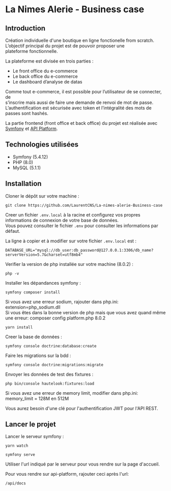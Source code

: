 # La Nimes Alerie - Business case

## Introduction

Création individuelle d'une boutique en ligne fonctionelle from scratch.  
L’objectif principal du projet est de pouvoir proposer une  
plateforme fonctionnelle.  

La plateforme est divisée en trois parties :  
* Le front office du e-commerce
* Le back office du e-commerce
* Le dashboard d’analyse de datas

Comme tout e-commerce, il est possible pour l’utilisateur de se connecter, de  
s’inscrire mais aussi de faire une demande de renvoi de mot de passe.  
L’authentification est sécurisée avec token et l’intégralité des mots de passes sont hashés.  

La partie frontend (front office et back office) du projet est réalisée avec  
[Symfony](https://symfony.com/) et [API Platform](https://api-platform.com/).  

## Technologies utilisées

* Symfony (5.4.12)
* PHP (8.0)
* MySQL (5.1.1)

## Installation

Cloner le dépôt sur votre machine :  

```git clone https://github.com/LaurentCNS/La-nimes-alerie-Business-case```

Creer un fichier `.env.local` à la racine et configurez vos propres informations de connexion de votre base de données.  
Vous pouvez consulter le fichier `.env` pour consulter les informations par défaut.  

La ligne à copier et à modifier sur votre fichier `.env.local` est :  

```DATABASE_URL="mysql://db_user:db_password@127.0.0.1:3306/db_name?serverVersion=5.7&charset=utf8mb4"```

Verifier la version de php installée sur votre machine (8.0.2) :

```php -v```

Installer les dépandances symfony  :  

```symfony composer install```

Si vous avez une erreur sodium, rajouter dans php.ini: extension=php_sodium.dll  
Si vous êtes dans la bonne version de php mais que vous avez quand même une erreur: composer config platform.php 8.0.2

```yarn install```


Creer la base de données :  

```symfony console doctrine:database:create```

Faire les migrations sur la bdd :  

```symfony console doctrine:migrations:migrate```

Envoyer les données de test des fixtures :  

```php bin/console hautelook:fixtures:load```  

Si vous avez une erreur de memory limit, modifier dans php.ini: memory_limit = 128M en 512M   


Vous aurez besoin d'une clé pour l'authentification JWT pour l'API REST.



## Lancer le projet

Lancer le serveur symfony :  

```yarn watch```

```symfony serve```

Utiliser l'url indiqué par le serveur pour vous rendre sur la page d'accueil.  

Pour vous rendre sur api-platform, rajouter ceci après l'url:  

```/api/docs```